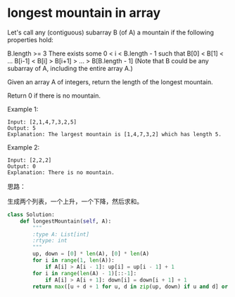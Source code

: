# longest mountain in array

Let's call any (contiguous) subarray B (of A) a mountain if the following properties hold:

B.length >= 3
There exists some 0 < i < B.length - 1 such that B[0] < B[1] < ... B[i-1] < B[i] > B[i+1] > ... > B[B.length - 1]
(Note that B could be any subarray of A, including the entire array A.)

Given an array A of integers, return the length of the longest mountain.

Return 0 if there is no mountain.



Example 1:
```
Input: [2,1,4,7,3,2,5]
Output: 5
Explanation: The largest mountain is [1,4,7,3,2] which has length 5.
```
Example 2:
```
Input: [2,2,2]
Output: 0
Explanation: There is no mountain.
```
思路：

生成两个列表，一个上升，一个下降，然后求和。
```python
class Solution:
    def longestMountain(self, A):
        """
        :type A: List[int]
        :rtype: int
        """
        up, down = [0] * len(A), [0] * len(A)
        for i in range(1, len(A)):
            if A[i] > A[i - 1]: up[i] = up[i - 1] + 1
        for i in range(len(A) - 1)[::-1]:
            if A[i] > A[i + 1]: down[i] = down[i + 1] + 1
        return max([u + d + 1 for u, d in zip(up, down) if u and d] or [0])
```
